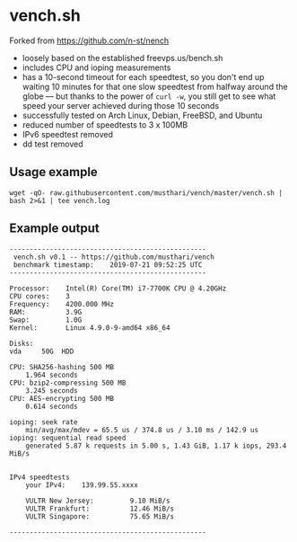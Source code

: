 vench.sh
=========================

Forked from https://github.com/n-st/nench

- loosely based on the established freevps.us/bench.sh
- includes CPU and ioping measurements
- has a 10-second timeout for each speedtest, so you don't end up waiting 10
  minutes for that one slow speedtest from halfway around the globe — but
  thanks to the power of `curl -w`, you still get to see what speed your server
  achieved during those 10 seconds
- successfully tested on Arch Linux, Debian, FreeBSD, and Ubuntu
- reduced number of speedtests to 3 x 100MB
- IPv6 speedtest removed
- dd test removed

Usage example
-------------

```
wget -qO- raw.githubusercontent.com/musthari/vench/master/vench.sh | bash 2>&1 | tee vench.log
```

Example output
--------------

```
-------------------------------------------------
 vench.sh v0.1 -- https://github.com/musthari/vench
 benchmark timestamp:    2019-07-21 09:52:25 UTC
-------------------------------------------------

Processor:    Intel(R) Core(TM) i7-7700K CPU @ 4.20GHz
CPU cores:    3
Frequency:    4200.000 MHz
RAM:          3.9G
Swap:         1.0G
Kernel:       Linux 4.9.0-9-amd64 x86_64

Disks:
vda     50G  HDD

CPU: SHA256-hashing 500 MB
    1.964 seconds
CPU: bzip2-compressing 500 MB
    3.245 seconds
CPU: AES-encrypting 500 MB
    0.614 seconds

ioping: seek rate
    min/avg/max/mdev = 65.5 us / 374.8 us / 3.10 ms / 142.9 us
ioping: sequential read speed
    generated 5.87 k requests in 5.00 s, 1.43 GiB, 1.17 k iops, 293.4 MiB/s


IPv4 speedtests
    your IPv4:    139.99.55.xxxx

    VULTR New Jersey:         9.10 MiB/s
    VULTR Frankfurt:          12.46 MiB/s
    VULTR Singapore:          75.65 MiB/s

-------------------------------------------------
```
